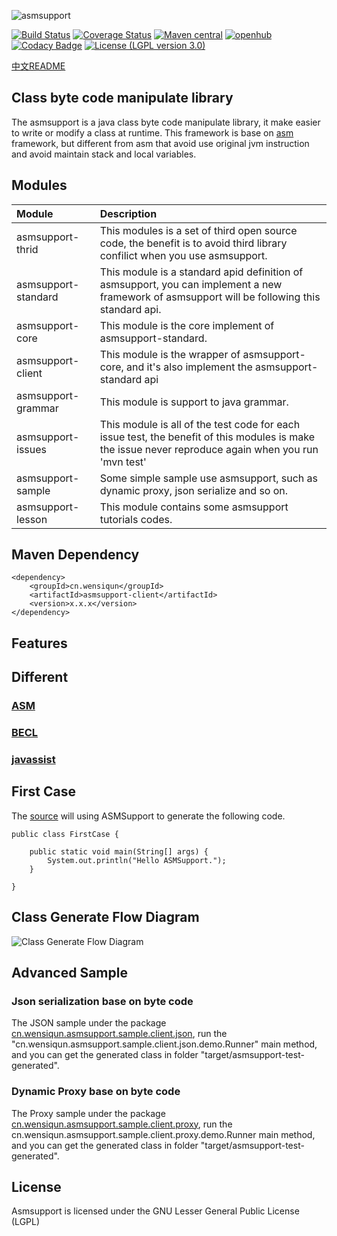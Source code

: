 ![asmsupport](http://asmsupport.github.io/images/logo.png)

[![Build Status](https://travis-ci.org/wensiqun/asmsupport.svg?branch=master)](https://travis-ci.org/wensiqun/asmsupport) 
[![Coverage Status](https://coveralls.io/repos/github/wensiqun/asmsupport/badge.svg?branch=master)](https://coveralls.io/github/wensiqun/asmsupport?branch=master)
[![Maven central](https://maven-badges.herokuapp.com/maven-central/cn.wensiqun/asmsupport/badge.svg)](http://search.maven.org/#search|ga|1|g%3A%22cn.wensiqun%22%20AND%20a%3A%22asmsupport%22)
[![openhub](https://www.openhub.net/p/asmsupport/widgets/project_thin_badge.gif)](https://www.openhub.net/p/asmsupport)
[![Codacy Badge](https://api.codacy.com/project/badge/Grade/91ea7bb3c0f7444a94899e45b9fad662)](https://www.codacy.com/app/wensiqun/asmsupport?utm_source=github.com&amp;utm_medium=referral&amp;utm_content=wensiqun/asmsupport&amp;utm_campaign=Badge_Grade)
[![License (LGPL version 3.0)](https://img.shields.io/badge/license-GNU%20LGPL%20version%203.0-yellow.svg?style=flat-square)](http://opensource.org/licenses/LGPL-3.0)

[中文README](./README.md)


Class byte code manipulate library
---

The asmsupport is a java class byte code manipulate library, it make easier to write or modify a class at runtime. This framework is base on [asm](http://asm.ow2.org/) framework, but different from asm that avoid use original jvm instruction and avoid maintain stack and local variables.

## Modules

| Module|Description|
|:-------------|:-------------|
|asmsupport-thrid|This modules is a set of third open source code, the benefit is to avoid third library confilict when you use asmsupport.|
|asmsupport-standard|This module is a standard apid definition of asmsupport, you can implement a new framework of asmsupport will be following this standard api.|
|asmsupport-core|This module is the core implement of asmsupport-standard.|
|asmsupport-client|This module is the wrapper of asmsupport-core, and it's also implement the asmsupport-standard api|
|asmsupport-grammar|This module is support to java grammar.|
|asmsupport-issues|This module is all of the test code for each issue test, the benefit of this modules is make the issue never reproduce again when you run 'mvn test'|
|asmsupport-sample|Some simple sample use asmsupport, such as dynamic proxy, json serialize and so on.|
|asmsupport-lesson|This module contains some asmsupport tutorials codes.|

## Maven Dependency
    
    <dependency>
        <groupId>cn.wensiqun</groupId>
        <artifactId>asmsupport-client</artifactId>
        <version>x.x.x</version>
    </dependency>

## Features

## Different

### [ASM](http://asm.ow2.org/)

### [BECL](http://commons.apache.org/proper/commons-bcel/)

### [javassist](http://jboss-javassist.github.io/javassist/)

## First Case

The [source](./asmsupport-sample/src/main/java/cn/wensiqun/asmsupport/sample/client/helloworld/HelloWorldMain.java) will using ASMSupport to generate the following code.

    public class FirstCase {
        
        public static void main(String[] args) {
            System.out.println("Hello ASMSupport.");
        }
        
    }

## Class Generate Flow Diagram

![Class Generate Flow Diagram](http://asmsupport.github.io/images/bytecode-generate-flow.uml.svg)

## Advanced Sample

### Json serialization base on byte code

The JSON sample under the package [cn.wensiqun.asmsupport.sample.client.json](asmsupport-sample/src/main/java/cn/wensiqun/asmsupport/sample/client/json), run the "cn.wensiqun.asmsupport.sample.client.json.demo.Runner" main method, and you can get the generated class in folder "target/asmsupport-test-generated".

### Dynamic Proxy base on byte code

The Proxy sample under the package [cn.wensiqun.asmsupport.sample.client.proxy](asmsupport-sample/src/main/java/cn/wensiqun/asmsupport/sample/client/proxy), run the cn.wensiqun.asmsupport.sample.client.proxy.demo.Runner main method, and you can get the generated class in folder "target/asmsupport-test-generated".
    
## License

Asmsupport is licensed under the GNU Lesser General Public License (LGPL)

